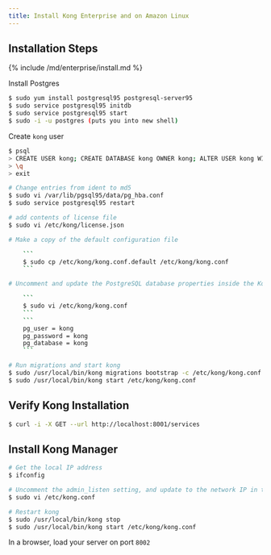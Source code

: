 ```yaml
---
title: Install Kong Enterprise and on Amazon Linux
---
```


## Installation Steps

{% include /md/enterprise/install.md %}

Install Postgres

```bash
$ sudo yum install postgresql95 postgresql-server95
$ sudo service postgresql95 initdb
$ sudo service postgresql95 start
$ sudo -i -u postgres (puts you into new shell)
```

Create `kong` user

```bash
$ psql
> CREATE USER kong; CREATE DATABASE kong OWNER kong; ALTER USER kong WITH password 'kong'; 
> \q
> exit
```

```bash
# Change entries from ident to md5
$ sudo vi /var/lib/pgsql95/data/pg_hba.conf
$ sudo service postgresql95 restart

# add contents of license file
$ sudo vi /etc/kong/license.json

# Make a copy of the default configuration file

    ```
    $ sudo cp /etc/kong/kong.conf.default /etc/kong/kong.conf
    ```

# Uncomment and update the PostgreSQL database properties inside the Kong conf:

    ```
    $ sudo vi /etc/kong/kong.conf
    ```
    ```
    pg_user = kong
    pg_password = kong
    pg_database = kong
    ```

# Run migrations and start kong
$ sudo /usr/local/bin/kong migrations bootstrap -c /etc/kong/kong.conf
$ sudo /usr/local/bin/kong start /etc/kong/kong.conf
```

## Verify Kong Installation

```bash
$ curl -i -X GET --url http://localhost:8001/services
```

## Install Kong Manager

```bash
# Get the local IP address
$ ifconfig 

# Uncomment the admin_listen setting, and update to the network IP in the step before.  For example `admin_listen = 172.31.3.8:8001`
$ sudo vi /etc/kong.conf

# Restart kong
$ sudo /usr/local/bin/kong stop 
$ sudo /usr/local/bin/kong start /etc/kong/kong.conf
```
In a browser, load your server on port `8002`
